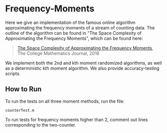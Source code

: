 # Frequency-Moments
Here we give an implementation of the famous online algorithm approximating the frequency moments of a stream of counting data. The outline of the algorithm can be found in "The Space Complexity of Approximating the Frequency Moments", which can be found here: 

> [The Space Complexity of Approximating the Frequency Moments](https://www.sciencedirect.com/science/article/pii/S0022000097915452), The College Mathematics Journal, 2018


We implement both the 2nd and kth moment randomized algorithms, as well as a deterministic kth moment algorithm. We also provide accuracy-testing scripts.

## How to Run
To run the tests on all three moment methods, run the file:
```
counterTest.m
```
To run tests for frequency moments higher than 2, comment out lines corresponding to the two-counter.
